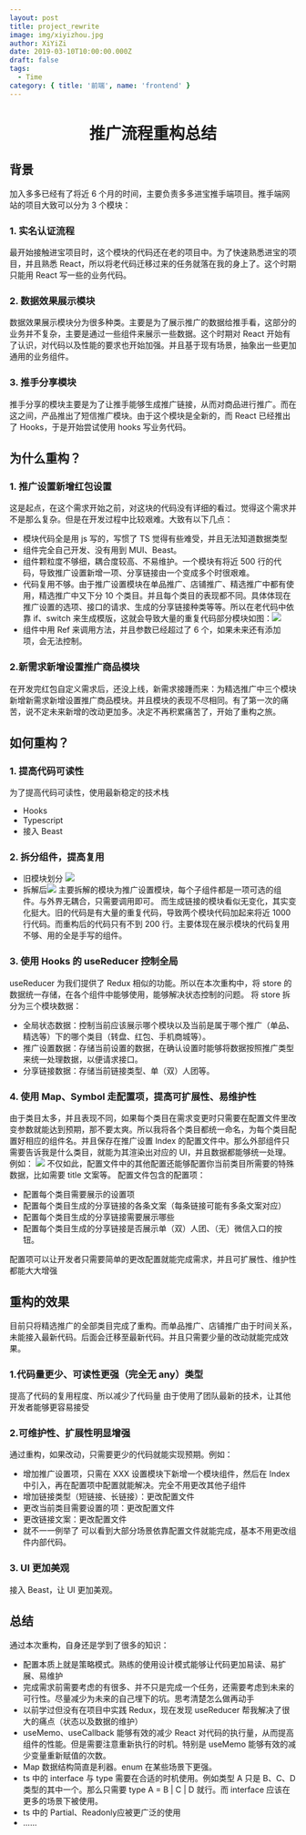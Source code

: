 ```yaml
---
layout: post
title: project_rewrite
image: img/xiyizhou.jpg
author: XiYiZi
date: 2019-03-10T10:00:00.000Z
draft: false
tags:
  - Time
category: { title: '前端', name: 'frontend' }
---
```


<center><h1>推广流程重构总结</h1></center>

## 背景

加入多多已经有了将近 6 个月的时间，主要负责多多进宝推手端项目。推手端网站的项目大致可以分为 3 个模块：

### 1. 实名认证流程

最开始接触进宝项目时，这个模块的代码还在老的项目中。为了快速熟悉进宝的项目，并且熟悉 React，所以将老代码迁移过来的任务就落在我的身上了。这个时期只能用 React 写一些的业务代码。

### 2. 数据效果展示模块

数据效果展示模块分为很多种类。主要是为了展示推广的数据给推手看，这部分的业务并不复杂，主要是通过一些组件来展示一些数据。这个时期对 React 开始有了认识，对代码以及性能的要求也开始加强。并且基于现有场景，抽象出一些更加通用的业务组件。

### 3. 推手分享模块

推手分享的模块主要是为了让推手能够生成推广链接，从而对商品进行推广。而在这之间，产品推出了短信推广模块。由于这个模块是全新的，而 React 已经推出了 Hooks，于是开始尝试使用 hooks 写业务代码。

## 为什么重构？

### 1. 推广设置新增红包设置

这是起点，在这个需求开始之前，对这块的代码没有详细的看过。觉得这个需求并不是那么复杂。但是在开发过程中比较艰难。大致有以下几点：

- 模块代码全是用 js 写的，写惯了 TS 觉得有些难受，并且无法知道数据类型
- 组件完全自己开发、没有用到 MUI、Beast。
- 组件颗粒度不够细，耦合度较高、不易维护。一个模块有将近 500 行的代码，导致推广设置新增一项、分享链接由一个变成多个时很艰难。
- 代码复用不够。由于推广设置模块在单品推广、店铺推广、精选推广中都有使用，精选推广中又下分 10 个类目。并且每个类目的表现都不同。具体体现在推广设置的选项、接口的请求、生成的分享链接种类等等。所以在老代码中依靠 if、switch 来生成模版，这就会导致大量的重复代码部分模块如图：![](https://user-gold-cdn.xitu.io/2019/6/30/16ba6f5505e505d2?w=1768&h=1644&f=png&s=309314)
- 组件中用 Ref 来调用方法，并且参数已经超过了 6 个，如果未来还有添加项，会无法控制。

### 2.新需求新增设置推广商品模块

在开发完红包自定义需求后，还没上线，新需求接踵而来：为精选推广中三个模块新增新需求新增设置推广商品模块。并且模块的表现不尽相同。有了第一次的痛苦，说不定未来新增的改动更加多。决定不再积累痛苦了，开始了重构之旅。

## 如何重构？

### 1. 提高代码可读性

为了提高代码可读性，使用最新稳定的技术栈

- Hooks
- Typescript
- 接入 Beast

### 2. 拆分组件，提高复用

- 旧模块划分
  ![](https://user-gold-cdn.xitu.io/2019/6/30/16ba717a1d28f255?w=1374&h=776&f=png&s=69926)
- 拆解后![](https://user-gold-cdn.xitu.io/2019/6/30/16ba722b4ca73eeb?w=1306&h=950&f=png&s=88280)
  主要拆解的模块为推广设置模块，每个子组件都是一项可选的组件。与外界无耦合，只需要调用即可。
  而生成链接的模块看似无变化，其实变化挺大。旧的代码是有大量的重复代码，导致两个模块代码加起来将近 1000 行代码。而重构后的代码只有不到 200 行。主要体现在展示模块的代码复用不够、用的全是手写的组件。

### 3. 使用 Hooks 的 useReducer 控制全局

useReducer 为我们提供了 Redux 相似的功能。所以在本次重构中，将 store 的数据统一存储，在各个组件中能够使用，能够解决状态控制的问题。
将 store 拆分为三个模块数据：

- 全局状态数据：控制当前应该展示哪个模块以及当前是属于哪个推广（单品、精选等）下的哪个类目（转盘、红包、手机商城等）。
- 推广设置数据：存储当前设置的数据，在确认设置时能够将数据按照推广类型来统一处理数据，以便请求接口。
- 分享链接数据：存储当前链接类型、单（双）人团等。

### 4. 使用 Map、Symbol 走配置项，提高可扩展性、易维护性

由于类目太多，并且表现不同，如果每个类目在需求变更时只需要在配置文件里改变参数就能达到预期，那不要太爽。所以我将各个类目都统一命名，为每个类目配置好相应的组件名。并且保存在推广设置 Index 的配置文件中。那么外部组件只需要告诉我是什么类目，就能为其渲染出对应的 UI，并且数据都能够统一处理。例如：
![](https://user-gold-cdn.xitu.io/2019/6/30/16ba742278e57df4?w=1540&h=962&f=png&s=161559)
不仅如此，配置文件中的其他配置还能够配置你当前类目所需要的特殊数据，比如需要 title 文案等。
配置文件包含的配置项：

- 配置每个类目需要展示的设置项
- 配置每个类目生成的分享链接的各条文案（每条链接可能有多条文案对应）
- 配置每个类目生成的分享链接需要展示哪些
- 配置每个类目生成的分享链接是否展示单（双）人团、（无）微信入口的按钮。

配置项可以让开发者只需要简单的更改配置就能完成需求，并且可扩展性、维护性都能大大增强

## 重构的效果

目前只将精选推广的全部类目完成了重构。而单品推广、店铺推广由于时间关系，未能接入最新代码。后面会迁移至最新代码。并且只需要少量的改动就能完成效果。

### 1.代码量更少、可读性更强（完全无 any）类型

提高了代码的复用程度、所以减少了代码量
由于使用了团队最新的技术，让其他开发者能够更容易接受

### 2.可维护性、扩展性明显增强

通过重构，如果改动，只需要更少的代码就能实现预期。例如：

- 增加推广设置项，只需在 XXX 设置模块下新增一个模块组件，然后在 Index 中引入，再在配置项中配置就能解决。完全不用更改其他子组件
- 增加链接类型（短链接、长链接）：更改配置文件
- 更改当前类目需要设置的项：更改配置文件
- 更改链接文案：更改配置文件
- 就不一一例举了
  可以看到大部分场景依靠配置文件就能完成，基本不用更改组件内部代码。

### 3. UI 更加美观

接入 Beast，让 UI 更加美观。

## 总结

通过本次重构，自身还是学到了很多的知识：

- 配置本质上就是策略模式。熟练的使用设计模式能够让代码更加易读、易扩展、易维护
- 完成需求前需要考虑的有很多、并不只是完成一个任务，还需要考虑到未来的可行性。尽量减少为未来的自己埋下的坑。思考清楚怎么做再动手
- 以前学过但没有在项目中实践 Redux，现在发现 useReducer 帮我解决了很大的痛点（状态以及数据的维护）
- useMemo、useCallback 能够有效的减少 React 对代码的执行量，从而提高组件的性能。但是需要注意重新执行的时机。特别是 useMemo 能够有效的减少变量重新赋值的次数。
- Map 数据结构简直是利器。enum 在某些场景下更强。
- ts 中的 interface 与 type 需要在合适的时机使用。例如类型 A 只是 B、C、D 类型的其中一个。那么只需要 type A = B | C | D 就行。而 interface 应该在更多的场景下被使用。
- ts 中的 Partial<T>、Readonly<T>应被更广泛的使用
- ......
